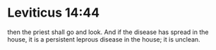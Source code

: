 # Leviticus 14:44

then the priest shall go and look. And if the disease has spread in the house, it is a persistent leprous disease in the house; it is unclean.
